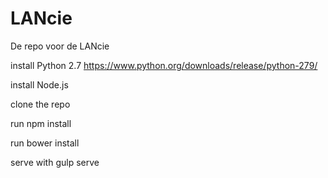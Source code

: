 # LANcie
De repo voor de LANcie

install Python 2.7
https://www.python.org/downloads/release/python-279/

install Node.js

clone the repo

run npm install

run bower install

serve with gulp serve
